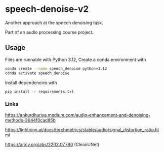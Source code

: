# speech-denoise-v2
Another approach at the speech denoising task.

Part of an audio processing course project.


## Usage

Files are runnable with Python 3.12,
Create a conda environment with
```bash
conda create --name speech_denoise python=3.12
conda activate speech_denoise
```

Install dependencies with
```bash
pip install -r requirements.txt
```


### Links
https://ankurdhuriya.medium.com/audio-enhancement-and-denoising-methods-3644f0cad85b

https://lightning.ai/docs/torchmetrics/stable/audio/signal_distortion_ratio.html

https://arxiv.org/abs/2202.07790 (CleanUNet)
